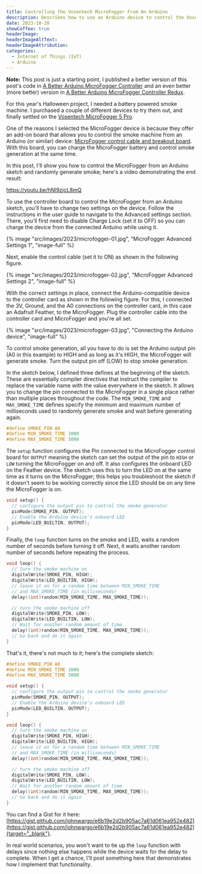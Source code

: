 ```yaml
---
title: Controlling the Vosentech MicroFogger From An Arduino
description: Describes how to use an Arduino device to control the Vosentech MicroFogger. 
date: 2023-10-28
showCoffee: true
headerImage: 
headerImageAltText: 
headerImageAttribution: 
categories:
  - Internet of Things (IoT)
  - Arduino
---
```


**Note:** This post is just a starting point, I published a better version of this post's code in [A Better Arduino MicroFogger Controller](/posts/2023/arduino-microfogger-control-better/) and an even better (more better) version in [A Better Arduino MicroFogger Controller Redux](/posts/2023/arduino-microfogger-control-more-better/).

For this year's Halloween project, I needed a battery powered smoke machine. I purchased a couple of different devices to try them out, and finally settled on the [Vosentech MicroFogger 5 Pro](https://vosentech.com/index.php/product/microfogger-5-pro/). 

One of the reasons I selected the MicroFogger device is because they offer an add-on board that allows you to control the smoke machine from an Arduino (or similar) device: [MicroFogger control cable and breakout board](https://vosentech.com/index.php/product/microfogger-control-cable/). With this board, you can charge the MicroFogger battery and control smoke generation at the same time. 

In this post, I'll show you how to control the MicroFogger from an Arduino sketch and randomly generate smoke; here's a video demonstrating the end result:

https://youtu.be/hNl9zjcL8mQ

To use the controller board to control the MicroFogger from an Arduino sketch, you'll have to change two settings on the device. Follow the instructions in the user guide to navigate to the Advanced settings section. There, you'll first need to disable Charge Lock (set it to OFF) so you can charge the device from the connected Arduino while using it.

{% image "src/images/2023/microfogger-01.jpg", "MicroFogger Advanced Settings 1", "image-full" %}

Next, enable the control cable (set it to ON) as shown in the following figure.

{% image "src/images/2023/microfogger-02.jpg", "MicroFogger Advanced Settings 2", "image-full" %}

With the correct settings in place, connect the Arduino-compatible device to the controller card as shown in the following figure. For this, I connected the 3V, Ground, and the A0 connections on the controller card, in this case an Adafruit Feather, to the MicroFogger.  Plug the controller cable into the controller card and MicroFogger and you're all set.

{% image "src/images/2023/microfogger-03.jpg", "Connecting the Arduino device", "image-full" %}

To control smoke generation, all you have to do is set the Arduino output pin (A0 in this example) to HIGH and as long as it's HIGH, the MicroFogger will generate smoke. Turn the output pin off (LOW) to stop smoke generation.

In the sketch below, I defined three defines at the beginning of the sketch. These are essentially compiler directives that instruct the compiler to replace the variable name with the value everywhere in the sketch. It allows you to change the pin connected to the MicroFogger in a single place rather than multiple places throughout the code. The `MIN_SMOKE_TIME` and `MAX_SMOKE_TIME` defines specify the minimum and maximum number of milliseconds used to randomly generate smoke and wait before generating again. 

```c
#define SMOKE_PIN A0
#define MIN_SMOKE_TIME 1000
#define MAX_SMOKE_TIME 5000
```

The `setup` function configures the Pin connected to the MicroFogger control board for `OUTPUT` meaning the sketch can set the output of the pin to `HIGH` or `LOW` turning the MicroFogger on and off. It also configures the onboard LED on the Feather device. The sketch uses this to turn the LED on at the same time as it turns on the MicroFogger; this helps you troubleshoot the sketch if it doesn't seem to be working correctly since the LED should be on any time the MicroFogger is on.

```c
void setup() {
  // configure the output pin to control the smoke generator
  pinMode(SMOKE_PIN, OUTPUT);
  // Enable the Arduino device's onboard LED
  pinMode(LED_BUILTIN, OUTPUT);
}
```

Finally, the `loop` function turns on the smoke and LED, waits a random number of seconds before turning it off. Next, it waits another random number of seconds before repeating the process.

```c
void loop() {
  // turn the smoke machine on
  digitalWrite(SMOKE_PIN, HIGH);
  digitalWrite(LED_BUILTIN, HIGH);
  // leave it on for a random time between MIN_SMOKE_TIME
  // and MAX_SMOKE_TIME (in milliseconds)
  delay((int)random(MIN_SMOKE_TIME, MAX_SMOKE_TIME));

  // turn the smoke machine off
  digitalWrite(SMOKE_PIN, LOW);
  digitalWrite(LED_BUILTIN, LOW);
  // Wait for another random amount of time
  delay((int)random(MIN_SMOKE_TIME, MAX_SMOKE_TIME));
  // Go back and do it again
}
```

That's it, there's not much to it; here's the complete sketch:

```c
#define SMOKE_PIN A0
#define MIN_SMOKE_TIME 1000
#define MAX_SMOKE_TIME 5000

void setup() {
  // configure the output pin to control the smoke generator
  pinMode(SMOKE_PIN, OUTPUT);
  // Enable the Arduino device's onboard LED
  pinMode(LED_BUILTIN, OUTPUT);
}

void loop() {
  // turn the smoke machine on
  digitalWrite(SMOKE_PIN, HIGH);
  digitalWrite(LED_BUILTIN, HIGH);
  // leave it on for a random time between MIN_SMOKE_TIME
  // and MAX_SMOKE_TIME (in milliseconds)
  delay((int)random(MIN_SMOKE_TIME, MAX_SMOKE_TIME));

  // turn the smoke machine off
  digitalWrite(SMOKE_PIN, LOW);
  digitalWrite(LED_BUILTIN, LOW);
  // Wait for another random amount of time
  delay((int)random(MIN_SMOKE_TIME, MAX_SMOKE_TIME));
  // Go back and do it again
}
```

You can find a Gist for it here: [https://gist.github.com/johnwargo/e6b19e2d2b905ac7a61d061ea952e482](https://gist.github.com/johnwargo/e6b19e2d2b905ac7a61d061ea952e482){target="_blank"}.

In real world scenarios, you won't want to tie up the `loop` function with delays since nothing else happens while the device waits for the delay to complete. When I get a chance, I'll post something here that demonstrates how I implement that functionality.
